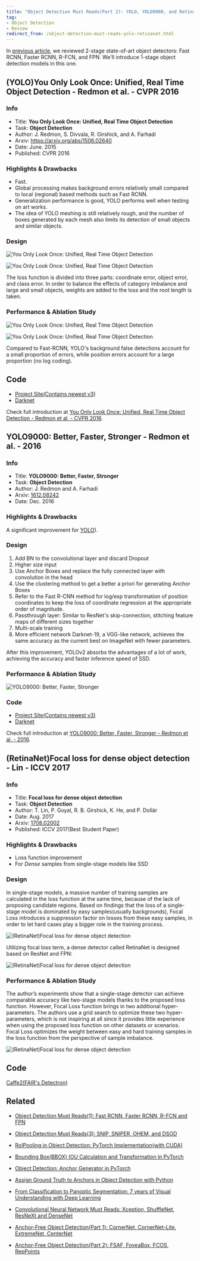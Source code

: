 ```yaml
---
title: "Object Detection Must Reads(Part 2): YOLO, YOLO9000, and RetinaNet"
tag:
- Object Detection
- Review
redirect_from: /object-detection-must-reads-yolo-retinanet.html
---
```




In [previous article]((https://arxivnote.ddlee.cn/object-detectin-fast-rcnn-faster-rcnn-rfcn.html)), we reviewed 2-stage state-of-art object detectors: Fast RCNN, Faster RCNN, R-FCN, and FPN. We'll introduce 1-stage object detection models in this one.

## (YOLO)You Only Look Once: Unified, Real Time Object Detection - Redmon et al. - CVPR 2016

### Info
- Title: **You Only Look Once: Unified, Real Time Object Detection**
- Task: **Object Detection**
- Author: J. Redmon, S. Divvala, R. Girshick, and A. Farhadi
- Arxiv: https://arxiv.org/abs/1506.02640
- Date: June. 2015
- Published: CVPR 2016

### Highlights & Drawbacks
- Fast.
- Global processing makes background errors relatively small compared to local (regional) based methods such as Fast RCNN.
- Generalization performance is good, YOLO performs well when testing on art works.
- The idea of YOLO meshing is still relatively rough, and the number of boxes generated by each mesh also limits its detection of small objects and similar objects.


<!-- more -->

### Design

![You Only Look Once: Unified, Real Time Object Detection](https://i.imgur.com/ZO5EiVs.png)


![You Only Look Once: Unified, Real Time Object Detection](https://i.imgur.com/dBqrPc5.png)



The loss function is divided into three parts: coordinate error, object error, and class error. In order to balance the effects of category imbalance and large and small objects, weights are added to the loss and the root length is taken.

### Performance & Ablation Study

![You Only Look Once: Unified, Real Time Object Detection](https://i.imgur.com/RJQH4lU.png)




![You Only Look Once: Unified, Real Time Object Detection](https://i.imgur.com/Bx7fLGT.png)

Compared to Fast-RCNN, YOLO's background false detections account for a small proportion of errors, while position errors account for a large proportion (no log coding).

## Code
- [Project Site(Contains newest v3)](https://pjreddie.com/darknet/yolo/)
- [Darknet](https://github.com/pjreddie/darknet)

Check full introduction at [You Only Look Once: Unified, Real Time Object Detection - Redmon et al. - CVPR 2016](https://arxivnote.ddlee.cn/You-Only-Look-Once-Unified-Real-Time-Object-Detection-Redmon-CVPR-2016.html).

<script async src="https://pagead2.googlesyndication.com/pagead/js/adsbygoogle.js"></script>
<ins class="adsbygoogle"
     style="display:block; text-align:center;"
     data-ad-layout="in-article"
     data-ad-format="fluid"
     data-ad-client="ca-pub-4466575858054752"
     data-ad-slot="8787986126"></ins>
<script>
     (adsbygoogle = window.adsbygoogle || []).push({});
</script>

## YOLO9000: Better, Faster, Stronger - Redmon et al. - 2016

### Info
- Title: **YOLO9000: Better, Faster, Stronger**
- Task: **Object Detection**
- Author: J. Redmon and A. Farhadi
- Arxiv: [1612.08242](https://arxiv.org/abs/1612.08242)
- Date: Dec. 2016

### Highlights & Drawbacks
A significant improvement for [YOLO](https://arxivnote.ddlee.cn/You-Only-Look-Once-Unified-Real-Time-Object-Detection-Redmon-CVPR-2016.html)).

### Design
1. Add BN to the convolutional layer and discard Dropout
2. Higher size input
3. Use Anchor Boxes and replace the fully connected layer with convolution in the head
4. Use the clustering method to get a better a priori for generating Anchor Boxes
5. Refer to the Fast R-CNN method for log/exp transformation of position coordinates to keep the loss of coordinate regression at the appropriate order of magnitude.
6. Passthrough layer: Similar to ResNet's skip-connection, stitching feature maps of different sizes together
7. Multi-scale training
8. More efficient network Darknet-19, a VGG-like network, achieves the same accuracy as the current best on ImageNet with fewer parameters.

After this improvement, YOLOv2 absorbs the advantages of a lot of work, achieving the accuracy and faster inference speed of SSD.

### Performance & Ablation Study
![YOLO9000: Better, Faster, Stronger](https://i.imgur.com/1G7OXeq.jpg)

### Code
- [Project Site(Contains newest v3)](https://pjreddie.com/darknet/yolo/)
- [Darknet](https://github.com/pjreddie/darknet)

Check full introduction at [YOLO9000: Better, Faster, Stronger - Redmon et al. - 2016](https://arxivnote.ddlee.cn/YOLO9000-Better-Faster-Stronger-Redmon-2016.html).

<script async src="https://pagead2.googlesyndication.com/pagead/js/adsbygoogle.js"></script>
<ins class="adsbygoogle"
     style="display:block; text-align:center;"
     data-ad-layout="in-article"
     data-ad-format="fluid"
     data-ad-client="ca-pub-4466575858054752"
     data-ad-slot="8787986126"></ins>
<script>
     (adsbygoogle = window.adsbygoogle || []).push({});
</script>


## (RetinaNet)Focal loss for dense object detection - Lin  - ICCV 2017

### Info
- Title: **Focal loss for dense object detection**
- Task: **Object Detection**
- Author: T. Lin, P. Goyal, R. B. Girshick, K. He, and P. Dollár
- Date: Aug. 2017
- Arxiv: [1708.02002](https://arxiv.org/abs/1708.02002)
- Published: ICCV 2017(Best Student Paper)

### Highlights & Drawbacks
- Loss function improvement
- For *Dense* samples from single-stage models like SSD

###  Design

In single-stage models, a massive number of training samples are calculated in the loss function at the same time, because of the lack of proposing candidate regions. Based on findings that the loss of a single-stage model is dominated by easy samples(usually backgrounds), Focal Loss introduces a suppression factor on losses from these easy samples, in order to let hard cases play a bigger role in the training process. 


![(RetinaNet)Focal loss for dense object detection](https://i.imgur.com/C6uuJrQ.png)

Utilizing focal loss term, a dense detector called RetinaNet is designed based on ResNet and FPN:

![(RetinaNet)Focal loss for dense object detection](https://i.imgur.com/62SFpNT.png)


### Performance & Ablation Study
The author’s experiments show that a single-stage detector can achieve comparable accuracy like two-stage models thanks to the proposed loss function. However, Focal Loss function brings in two additional hyper-parameters. The authors use a grid search to optimize these two hyper-parameters, which is not inspiring at all since it provides little experience when using the proposed loss function on other datasets or scenarios. Focal Loss optimizes the weight between easy and hard training samples in the loss function from the perspective of sample imbalance.

![(RetinaNet)Focal loss for dense object detection](https://i.imgur.com/IObdCS1.png)


## Code
[Caffe2(FAIR's Detectron)](https://github.com/facebookresearch/Detectron)

<script async src="https://pagead2.googlesyndication.com/pagead/js/adsbygoogle.js"></script>
<ins class="adsbygoogle"
     style="display:block; text-align:center;"
     data-ad-layout="in-article"
     data-ad-format="fluid"
     data-ad-client="ca-pub-4466575858054752"
     data-ad-slot="8787986126"></ins>
<script>
     (adsbygoogle = window.adsbygoogle || []).push({});
</script>


## Related
- [Object Detection Must Reads(1): Fast RCNN, Faster RCNN, R-FCN and FPN](https://arxivnote.ddlee.cn/object-detectin-fast-rcnn-faster-rcnn-rfcn.html)

- [Object Detection Must Reads(3): SNIP, SNIPER, OHEM, and DSOD](https://arxivnote.ddlee.cn/object-detection-must-reads-snip-sniper-ohem-dsod.html)

- [RoIPooling in Object Detection: PyTorch Implementation(with CUDA)](https://cvnote.ddlee.cn/2019/09/16/RoIPooling-PyTorch.html)

- [Bounding Box(BBOX) IOU Calculation and Transformation in PyTorch](https://cvnote.ddlee.cn/2019/09/09/Bounding-Box-Transform.html)

- [Object Detection: Anchor Generator in PyTorch](https://cvnote.ddlee.cn/2019/09/07/PyTorch-Anchor-Generator.html)

- [Assign Ground Truth to Anchors in Object Detection with Python](https://cvnote.ddlee.cn/2019/09/21/Assign-Ground-Truth-Object-Detection.html)

- [From Classification to Panoptic Segmentation: 7 years of Visual Understanding with Deep Learning](https://arxivnote.ddlee.cn/Classification-to-Panoptic-Segmentation-visual-understanding-CVPR.html)

- [Convolutional Neural Network Must Reads: Xception, ShuffleNet, ResNeXt and DenseNet](https://arxivnote.ddlee.cn/convolutional-neural-network-xception-shufflenet-resnext-densenet.html)

- [Anchor-Free Object Detection(Part 1): CornerNet, CornerNet-Lite, ExtremeNet, CenterNet](https://arxivnote.ddlee.cn/2019/10/31/Anchor-Free-Object-Detection-CornetNet-CornerNet-Lite-ExtremeNet-CenterNet.html)

- [Anchor-Free Object Detection(Part 2): FSAF, FoveaBox, FCOS, RepPoints](https://arxivnote.ddlee.cn/2019/10/31/Anchor-Free-Object-Detection-FSAF-FoveaBox-FCOS-RepPoints.html)

  